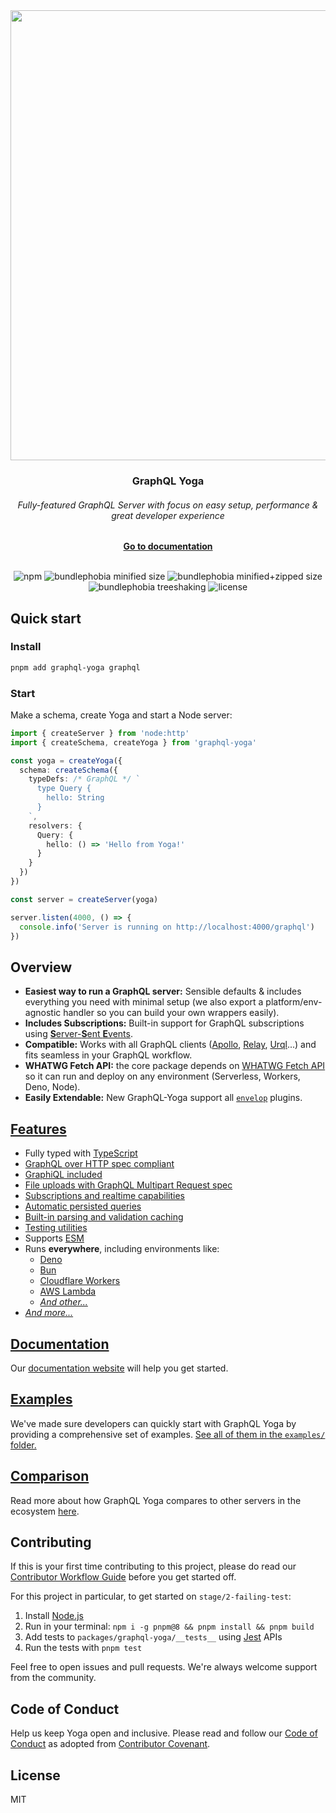 <div align="center"><img src="https://raw.githubusercontent.com/graphql-hive/graphql-yoga/d33ee902f93478921483e5cd10bd5c0bd2b9159e/website/public/cover.png" width="720" /></div>

<div align="center">
  <h3>GraphQL Yoga</h3>
  <h6>Fully-featured GraphQL Server with focus on easy setup, performance & great developer experience</h6>
  <a href="https://www.the-guild.dev/graphql/yoga-server/docs"><b>Go to documentation</b></a>
</div>

<br />

<div align="center">

![npm](https://badgen.net/npm/v/graphql-yoga)
![bundlephobia minified size](https://badgen.net/bundlephobia/min/graphql-yoga)
![bundlephobia minified+zipped size](https://badgen.net/bundlephobia/minzip/graphql-yoga)
![bundlephobia treeshaking](https://badgen.net/bundlephobia/tree-shaking/graphql-yoga)
![license](https://badgen.net/github/license/graphql-hive/graphql-yoga)

</div>

## Quick start

### Install

```sh
pnpm add graphql-yoga graphql
```

### Start

Make a schema, create Yoga and start a Node server:

```ts
import { createServer } from 'node:http'
import { createSchema, createYoga } from 'graphql-yoga'

const yoga = createYoga({
  schema: createSchema({
    typeDefs: /* GraphQL */ `
      type Query {
        hello: String
      }
    `,
    resolvers: {
      Query: {
        hello: () => 'Hello from Yoga!'
      }
    }
  })
})

const server = createServer(yoga)

server.listen(4000, () => {
  console.info('Server is running on http://localhost:4000/graphql')
})
```

## Overview

- **Easiest way to run a GraphQL server:** Sensible defaults & includes everything you need with
  minimal setup (we also export a platform/env-agnostic handler so you can build your own wrappers
  easily).
- **Includes Subscriptions:** Built-in support for GraphQL subscriptions using
  [**S**erver-**S**ent **E**vents](https://developer.mozilla.org/en-US/docs/Web/API/Server-sent_events/Using_server-sent_events).
- **Compatible:** Works with all GraphQL clients
  ([Apollo](https://www.apollographql.com/docs/react/), [Relay](https://relay.dev/),
  [Urql](https://formidable.com/open-source/urql/)...) and fits seamless in your GraphQL workflow.
- **WHATWG Fetch API:** the core package depends on
  [WHATWG Fetch API](https://fetch.spec.whatwg.org/) so it can run and deploy on any environment
  (Serverless, Workers, Deno, Node).
- **Easily Extendable:** New GraphQL-Yoga support all [`envelop`](https://www.envelop.dev) plugins.

## [Features](https://www.the-guild.dev/graphql/yoga-server/docs)

- Fully typed with [TypeScript](https://www.typescriptlang.org)
- [GraphQL over HTTP spec compliant](https://github.com/enisdenjo/graphql-http/tree/master/implementations/graphql-yoga)
- [GraphiQL included](https://www.the-guild.dev/graphql/yoga-server/docs/features/graphiql)
- [File uploads with GraphQL Multipart Request spec](https://www.the-guild.dev/graphql/yoga-server/docs/features/file-uploads)
- [Subscriptions and realtime capabilities](https://www.the-guild.dev/graphql/yoga-server/docs/features/subscriptions)
- [Automatic persisted queries](https://www.the-guild.dev/graphql/yoga-server/docs/features/automatic-persisted-queries)
- [Built-in parsing and validation caching](https://www.the-guild.dev/graphql/yoga-server/docs/features/parsing-and-validation-caching)
- [Testing utilities](https://www.the-guild.dev/graphql/yoga-server/docs/features/testing)
- Supports [ESM](https://developer.mozilla.org/en-US/docs/Web/JavaScript/Guide/Modules)
- Runs **everywhere**, including environments like:
  - [Deno](https://www.the-guild.dev/graphql/yoga-server/docs/integrations/integration-with-deno)
  - [Bun](https://www.the-guild.dev/graphql/yoga-server/docs/integrations/integration-with-bun)
  - [Cloudflare Workers](https://www.the-guild.dev/graphql/yoga-server/docs/integrations/integration-with-cloudflare-workers)
  - [AWS Lambda](https://www.the-guild.dev/graphql/yoga-server/docs/integrations/integration-with-aws-lambda)
  - [_And other..._](https://www.the-guild.dev/graphql/yoga-server/docs/integrations/z-other-environments)
- [_And more..._](https://www.the-guild.dev/graphql/yoga-server/docs)

## [Documentation](https://www.the-guild.dev/graphql/yoga-server/docs)

Our [documentation website](https://www.the-guild.dev/graphql/yoga-server/docs) will help you get
started.

## [Examples](https://github.com/graphql-hive/graphql-yoga/tree/main/examples)

We've made sure developers can quickly start with GraphQL Yoga by providing a comprehensive set of
examples.
[See all of them in the `examples/` folder.](https://github.com/graphql-hive/graphql-yoga/tree/main/examples)

## [Comparison](https://www.the-guild.dev/graphql/yoga-server/docs/comparison)

Read more about how GraphQL Yoga compares to other servers in the ecosystem
[here](https://www.the-guild.dev/graphql/yoga-server/docs/comparison).

## Contributing

If this is your first time contributing to this project, please do read our
[Contributor Workflow Guide](https://github.com/the-guild-org/Stack/blob/master/CONTRIBUTING.md)
before you get started off.

For this project in particular, to get started on `stage/2-failing-test`:

1. Install [Node.js](https://nodejs.org/)
2. Run in your terminal: `npm i -g pnpm@8 && pnpm install && pnpm build`
3. Add tests to `packages/graphql-yoga/__tests__` using [Jest](https://jestjs.io/docs/api) APIs
4. Run the tests with `pnpm test`

Feel free to open issues and pull requests. We're always welcome support from the community.

## Code of Conduct

Help us keep Yoga open and inclusive. Please read and follow our
[Code of Conduct](https://github.com/the-guild-org/Stack/blob/master/CODE_OF_CONDUCT.md) as adopted
from [Contributor Covenant](https://www.contributor-covenant.org/).

## License

MIT
